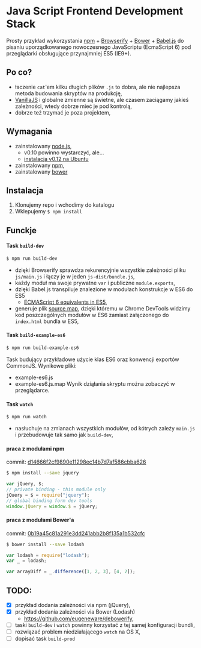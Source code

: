 Java Script Frontend Development Stack
=========================
Prosty przykład wykorzystania [npm] + [Browserify] + [Bower] + [Babel.js] do pisaniu uporządkowanego nowoczesnego JavaScriptu (EcmaScript 6) pod przeglądarki obsługujące przynajmniej ES5 (IE9+).

Po co?
--------

* łaczenie `cat`'em kilku długich plików `.js` to dobra, ale nie najlepsza metoda budowania skryptów na produkcję,
* [VanillaJS](http://vanilla-js.com/) i globalne zmienne są świetne, ale czasem zaciągamy jakieś zależności, wtedy dobrze mieć je pod kontrolą,
* dobrze też trzymać je poza projektem,

Wymagania
--------------
* zainstalowany [node.js],
	* v0.10 powinno wystarczyć, ale...
    * [instalacja v0.12 na Ubuntu](https://nodesource.com/blog/nodejs-v012-iojs-and-the-nodesource-linux-repositories#the-nodesource-linux-repositories)
* zainstalowany [npm],
* zainstalowany [bower](http://bower.io/#install-bower)

Instalacja
-----------
1. Klonujemy repo i wchodimy do katalogu
2. Wklepujemy `$ npm install`

Funckje
---------

#### Task `build-dev`
```sh
$ npm run build-dev
```
* dzięki Browserify sprawdza rekurencyjnie wszystkie zależności pliku `js/main.js` i łączy je w jeden `js-dist/bundle.js`,
* każdy moduł ma swoje prywatne `var` i publiczne `module.exports`,
* dzięki Babel.js transpiluje znalezione w modułach konstrukcje w ES6 do ES5
	* [ECMAScript 6 equivalents in ES5](https://github.com/addyosmani/es6-equivalents-in-es5),
* generuje plik [source map](https://github.com/ryanseddon/source-map/wiki/Source-maps:-languages,-tools-and-other-info), dzięki któremu w Chrome DevTools widzimy kod poszczególnych modułów w ES6 zamiast załączonego do `index.html` bundla w ES5,

#### Task `build-example-es6`
```sh
$ npm run build-example-es6
```
Task budujący przykładowe użycie klas ES6 oraz konwencji exportów CommonJS. Wynikowe pliki:
- example-es6.js
- example-es6.js.map
Wynik dziąłania skryptu można zobaczyć w przeglądarce.


#### Task `watch`
```sh
$ npm run watch
```
* nasłuchuje na zmianach wszystkich modułów, od kótrych zależy `main.js` i przebudowuje tak samo jak `build-dev`,

#### praca z modułami npm

commit: [d14666f2cf9890e11298ec14b7d7af586cbba626](https://github.com/czterystaczwarty/js-dev-stack/commit/d14666f2cf9890e11298ec14b7d7af586cbba626)
```sh
$ npm install --save jquery
```

```js
var jQuery, $;
// private binding - this module only
jQuery = $ = require("jquery");
// global binding form dev tools
window.jQuery = window.$ = jQuery;
```

#### praca z modułami Bower'a

commit: [0b19a45c81a291e3dd241abb2b8f135a1b532cfc](https://github.com/czterystaczwarty/js-dev-stack/commit/0b19a45c81a291e3dd241abb2b8f135a1b532cfc)

```sh
$ bower install --save lodash
```
```js
var lodash = require("lodash");
var _ = lodash;

var arrayDiff = _.difference([1, 2, 3], [4, 2]);
```


TODO:
--------
- [x] przykład dodania zależności via npm (jQuery),
- [x] przykład dodania zależności via Bower (Lodash)
	- https://github.com/eugeneware/debowerify,
- [ ] taski `build-dev` i `watch` powinny korzystać z tej samej konfiguracji bundli,
- [ ] rozwiązać problem niedziałającego `watch` na OS X,
- [ ] dopisać task `build-prod`

[node.js]:http://nodejs.org/
[npm]:https://docs.npmjs.com/getting-started/what-is-npm
[Browserify]:http://browserify.org/
[Bower]:https://bower.io
[Bower'a]:https://bower.io
[Babel.js]:http://babeljs.io
